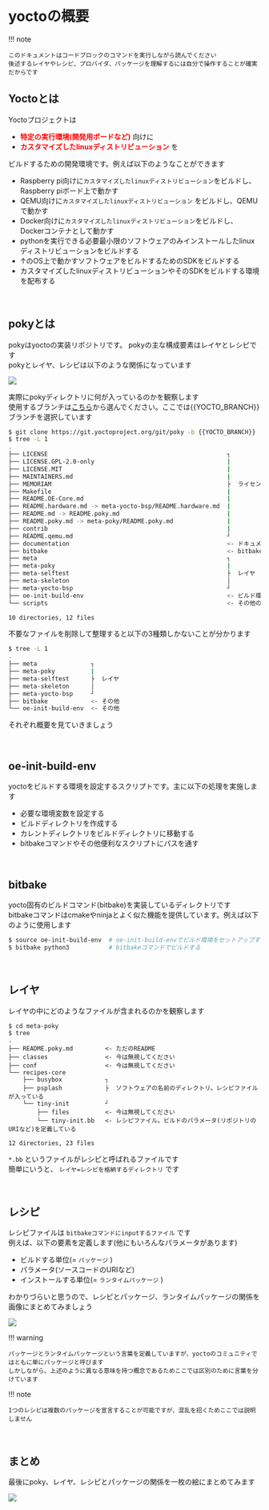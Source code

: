 # yoctoの概要

!!! note

    このドキュメントはコードブロックのコマンドを実行しながら読んでください  
    後述するレイヤやレシピ、プロバイダ、パッケージを理解するには自分で操作することが確実だからです  

## Yoctoとは
Yoctoプロジェクトは 

* <span style="color:red">**特定の実行環境(開発用ボードなど)**</span> 向けに
* <span style="color:red">**カスタマイズしたlinuxディストリビューション**</span> を

ビルドするための開発環境です。例えば以下のようなことができます

* Raspberry pi向けに`カスタマイズしたlinuxディストリビューション`をビルドし、Raspberry piボード上で動かす
* QEMU向けに`カスタマイズしたlinuxディストリビューション` をビルドし、QEMUで動かす
* Docker向けに`カスタマイズしたlinuxディストリビューション`をビルドし、Dockerコンテナとして動かす
* pythonを実行できる必要最小限のソフトウェアのみインストールしたlinuxディストリビューションをビルドする  
* ↑のOS上で動かすソフトウェアをビルドするためのSDKをビルドする  
* カスタマイズしたlinuxディストリビューションやそのSDKをビルドする環境を配布する

</br>

## pokyとは
pokyはyoctoの実装リポジトリです。 pokyの主な構成要素はレイヤとレシピです  
pokyとレイヤ、レシピは以下のような関係になっています  

![](./images/poky-layer-recipe.drawio.svg)

実際にpokyディレクトリに何が入っているのかを観察します  
使用するブランチは[こちら](https://wiki.yoctoproject.org/wiki/Releases)から選んでください。ここでは{{YOCTO_BRANCH}}ブランチを選択しています  

~~~bash
$ git clone https://git.yoctoproject.org/git/poky -b {{YOCTO_BRANCH}}
$ tree -L 1
.
├── LICENSE                                                  ┐
├── LICENSE.GPL-2.0-only                                     |
├── LICENSE.MIT                                              |
├── MAINTAINERS.md                                           |
├── MEMORIAM                                                 ├  ライセンスファイルなど
├── Makefile                                                 |
├── README.OE-Core.md                                        |
├── README.hardware.md -> meta-yocto-bsp/README.hardware.md  |
├── README.md -> README.poky.md                              |
├── README.poky.md -> meta-poky/README.poky.md               |
├── contrib                                                  |
├── README.qemu.md                                           ┘
├── documentation                                            <- ドキュメント。基本オンラインドキュメントと同じだが、+αの記載もある
├── bitbake                                                  <- bitbakeというビルドコマンドを実装しているディレクトリ
├── meta                                                     ┐
├── meta-poky                                                |
├── meta-selftest                                            ├  レイヤ
├── meta-skeleton                                            │
├── meta-yocto-bsp                                           ┘
├── oe-init-build-env                                        <- ビルド環境を設定するスクリプト
└── scripts                                                  <- その他の便利に使えるスクリプト

10 directories, 12 files
~~~

不要なファイルを削除して整理すると以下の3種類しかないことが分かります  

~~~bash
$ tree -L 1
.
├── meta               ┐
├── meta-poky          |
├── meta-selftest      ├  レイヤ
├── meta-skeleton      │
├── meta-yocto-bsp     ┘
├── bitbake            <- その他
└── oe-init-build-env  <- その他
~~~

それぞれ概要を見ていきましょう

</br>

## oe-init-build-env
yoctoをビルドする環境を設定するスクリプトです。主に以下の処理を実施します  

* 必要な環境変数を設定する
* ビルドディレクトリを作成する
* カレントディレクトリをビルドディレクトリに移動する
* bitbakeコマンドやその他便利なスクリプトにパスを通す

</br>

## bitbake
yocto固有のビルドコマンド(bitbake)を実装しているディレクトリです  
bitbakeコマンドはcmakeやninjaとよく似た機能を提供しています。例えば以下のように使用します  

```bash
$ source oe-init-build-env  # oe-init-build-envでビルド環境をセットアップする
$ bitbake python3           # bitbakeコマンドでビルドする
```

</br>

## レイヤ
レイヤの中にどのようなファイルが含まれるのかを観察します  

```
$ cd meta-poky
$ tree 
.
├── README.poky.md         <- ただのREADME
├── classes                <- 今は無視してください
├── conf                   <- 今は無視してください
└── recipes-core
    ├── busybox            ┐
    ├── psplash            ├  ソフトウェアの名前のディレクトリ。レシピファイルが入っている
    └── tiny-init          ┘
        ├── files          <- 今は無視してください
        └── tiny-init.bb   <- レシピファイル。ビルドのパラメータ(リポジトリのURIなど)を定義している

12 directories, 23 files
```


`*.bb` というファイルがレシピと呼ばれるファイルです  
簡単にいうと、 `レイヤ=レシピを格納するディレクトリ` です  

</br>

## レシピ

<!--
レシピファイルの中身を見てみましょう。 後で説明するため、ここでは文法を気にしなくてもよいです  
理解しやすくするため、ファイルを編集してごく簡単に紹介します  


```
PN = "hello"
PACKAGES:${PN} = "hello-package hello-package-doc"
SRC_URI = "git://github.com/ab/cd.git;branch=main"
```
-->

レシピファイルは `bitbakeコマンドにinputするファイル` です  
例えば、以下の要素を定義します(他にもいろんなパラメータがあります)  

* ビルドする単位(= `パッケージ` )
* パラメータ(ソースコードのURIなど)
* インストールする単位(= `ランタイムパッケージ` )  

わかりづらいと思うので、レシピとパッケージ、ランタイムパッケージの関係を画像にまとめてみましょう  

![](./images/recipe-package-bitbake.drawio.svg)

!!! warning

    パッケージとランタイムパッケージという言葉を定義していますが、yoctoのコミュニティではともに単にパッケージと呼びます  
    しかしながら、上述のように異なる意味を持つ概念であるためここでは区別のために言葉を分けています  

!!! note

    1つのレシピは複数のパッケージを宣言することが可能ですが、混乱を招くためここでは説明しません  




</br>

## まとめ

最後にpoky、レイヤ、レシピとパッケージの関係を一枚の絵にまとめてみます  

![](./images/poky-layer-recipe-package.drawio.svg)

